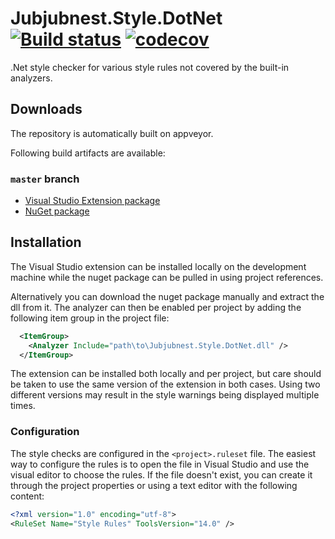 # Jubjubnest.Style.DotNet [![Build status](https://ci.appveyor.com/api/projects/status/6poirbr83iclbx44?svg=true)](https://ci.appveyor.com/project/Rantanen/jubjubnest-style-dotnet) [![codecov](https://codecov.io/gh/Rantanen/Jubjubnest.Style.DotNet/branch/master/graph/badge.svg)](https://codecov.io/gh/Rantanen/Jubjubnest.Style.DotNet)

.Net style checker for various style rules not covered by the built-in
analyzers.

## Downloads

The repository is automatically built on appveyor.

Following build artifacts are available:

### `master` branch

- [Visual Studio Extension package](https://ci.appveyor.com/api/projects/Rantanen/jubjubnest-style-dotnet/artifacts/dist/Jubjubnest.Style.DotNet.vsix?branch=master)
- [NuGet package](https://www.nuget.org/packages/Jubjubnest.Style.DotNet/)

## Installation

The Visual Studio extension can be installed locally on the development machine while the nuget package can be pulled in using project references.

Alternatively you can download the nuget package manually and extract the dll from it. The analyzer can then be enabled per project by adding the following item group in the project file:

```xml
  <ItemGroup>
    <Analyzer Include="path\to\Jubjubnest.Style.DotNet.dll" />
  </ItemGroup>
```

The extension can be installed both locally and per project, but care should be taken to use the same version of the extension in both cases. Using two different versions may result in the style warnings being displayed multiple times.

### Configuration

The style checks are configured in the `<project>.ruleset` file. The easiest way to configure the rules is to open the file in Visual Studio and use the visual editor to choose the rules. If the file doesn't exist, you can create it through the project properties or using a text editor with the following content:

```xml
<?xml version="1.0" encoding="utf-8">
<RuleSet Name="Style Rules" ToolsVersion="14.0" />
```
